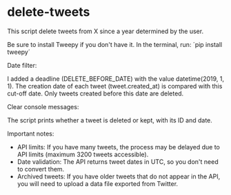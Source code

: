 # delete-tweets
This script delete tweets from X since a year determined by the user.

Be sure to install Tweepy if you don't have it. In the terminal, run: 
´pip install tweepy´ 

Date filter:

I added a deadline (DELETE_BEFORE_DATE) with the value datetime(2019, 1, 1).
The creation date of each tweet (tweet.created_at) is compared with this cut-off date.
Only tweets created before this date are deleted.

Clear console messages:

The script prints whether a tweet is deleted or kept, with its ID and date.

Important notes:

- API limits: If you have many tweets, the process may be delayed due to API limits (maximum 3200 tweets accessible).
- Date validation: The API returns tweet dates in UTC, so you don't need to convert them.
- Archived tweets: If you have older tweets that do not appear in the API, you will need to upload a data file exported from Twitter.
